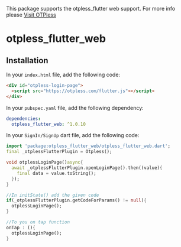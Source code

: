 <!--
This README describes the package. If you publish this package to pub.dev,
this README's contents appear on the landing page for your package.

For information about how to write a good package README, see the guide for
[writing package pages](https://dart.dev/guides/libraries/writing-package-pages).

For general information about developing packages, see the Dart guide for
[creating packages](https://dart.dev/guides/libraries/create-library-packages)
and the Flutter guide for
[developing packages and plugins](https://flutter.dev/developing-packages).
-->

This package supports the otpless_flutter web support. For more info please [Visit OTPless](https://otpless.com/)

# otpless_flutter_web

## Installation

In your `index.html` file, add the following code:

```html
<div id="otpless-login-page">
  <script src="https://otpless.com/flutter.js"></script>
</div>
```

In your `pubspec.yaml` file, add the following dependency:

```yaml
dependencies:
  otpless_flutter_web: ^1.0.10
```

In your `SignIn/SignUp` dart file, add the following code:

```dart
import 'package:otpless_flutter_web/otpless_flutter_web.dart';
final _otplessFlutterPlugin = Otpless();

void otplessLoginPage()async{
  await _otplessFlutterPlugin.openLoginPage().then((value){
    final data = value.toString();
  });
}

//In initState() add the given code
if(_otplessFlutterPlugin.getCodeForParams() != null){
  otplessLoginPage();
}

//To you on tap function
onTap : (){
  otplessLoginPage();
}
```
